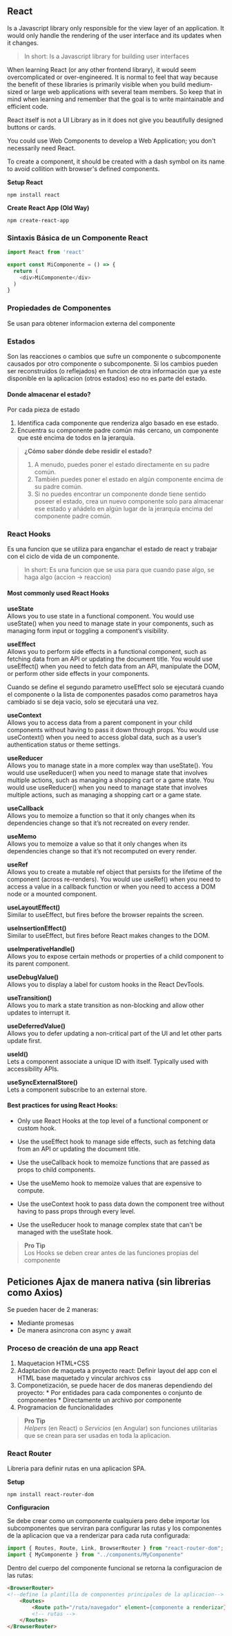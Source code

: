 ## React
Is a Javascript library only responsible for the view layer of an application. It would only handle the rendering of the user interface and its updates when it changes.

>In short: Is a Javascript library for building user interfaces

When learning React (or any other frontend library), it would seem overcomplicated or over-engineered. It is normal to feel that way because the benefit of these libraries is primarily visible when you build medium-sized or large web applications with several team members. So keep that in mind when learning and remember that the goal is to write maintainable and efficient code.

React itself is not a UI Library as in it does not give you beautifully designed buttons or cards.

You could use Web Components to develop a Web Application; you don't necessarily need React.

To create a component, it should be created with a dash symbol on its name to avoid collition with browser's defined components.

**Setup React**
```
npm install react
```

**Create React App (Old Way)**
```
npm create-react-app
```
### Sintaxis Básica de un Componente React
```Javascript
import React from 'react'

export const MiComponente = () => {
  return (
    <div>MiComponente</div>
  )
}

```

### Propiedades de Componentes
Se usan para obtener informacion externa del componente

### Estados 
Son las reacciones o cambios que sufre un componente o subcomponente causados por otro componente o subcomponente. Si los cambios pueden ser reconstruidos (o reflejados) en funcion de otra información que ya este disponible en la aplicacion (otros estados) eso no es parte del estado.

#### Donde almacenar el estado?
Por cada pieza de estado
1. Identifica cada componente que renderiza algo basado en ese estado.
2. Encuentra su componente padre común más cercano, un componente que esté encima de todos en la jerarquía.


>**¿Cómo saber dónde debe residir el estado?**
>1. A menudo, puedes poner el estado directamente en su padre común.
>2. También puedes poner el estado en algún componente encima de su padre común.
>3. Si no puedes encontrar un componente donde tiene sentido poseer el estado, crea un nuevo componente solo para almacenar ese estado y añádelo en algún lugar de la jerarquía encima del componente padre común.

### React Hooks
Es una funcion que se utiliza para enganchar el estado de react y trabajar con el ciclo de vida de un componente.

> In short: Es una funcion que se usa para que cuando pase algo, se haga algo (accion -> reaccion)

#### Most commonly used React Hooks
**useState**<br>
Allows you to use state in a functional component. You would use useState() when you need to manage state in your components, such as managing form input or toggling a component’s visibility.

**useEffect**<br>
Allows you to perform side effects in a functional component, such as fetching data from an API or updating the document title. You would use useEffect() when you need to fetch data from an API, manipulate the DOM, or perform other side effects in your components.

Cuando se define el segundo parametro useEffect solo se ejecutará cuando el componente o la lista de componentes pasados como parametros haya cambiado si se deja vacio, solo se ejecutará una vez.

**useContext**<br>
Allows you to access data from a parent component in your child components without having to pass it down through props. You would use useContext() when you need to access global data, such as a user’s authentication status or theme settings.

**useReducer**<br>
Allows you to manage state in a more complex way than useState(). You would use useReducer() when you need to manage state that involves multiple actions, such as managing a shopping cart or a game state. You would use useReducer() when you need to manage state that involves multiple actions, such as managing a shopping cart or a game state.

**useCallback**<br>
Allows you to memoize a function so that it only changes when its dependencies change so that it’s not recreated on every render.

**useMemo**<br>
Allows you to memoize a value so that it only changes when its dependencies change so that it’s not recomputed on every render.

**useRef**<br>
Allows you to create a mutable ref object that persists for the lifetime of the component (across re-renders). You would use useRef() when you need to access a value in a callback function or when you need to access a DOM node or a mounted component.

**useLayoutEffect()**<br>
Similar to useEffect, but fires before the browser repaints the screen.

**useInsertionEffect()**<br>
Similar to useEffect, but fires before React makes changes to the DOM.

**useImperativeHandle()**<br>
Allows you to expose certain methods or properties of a child component to its parent component.

**useDebugValue()**<br>
Allows you to display a label for custom hooks in the React DevTools.

**useTransition()**<br>
Allows you to mark a state transition as non-blocking and allow other updates to interrupt it.

**useDeferredValue()**<br>
Allows you to defer updating a non-critical part of the UI and let other parts update first.

**useId()**<br>
Lets a component associate a unique ID with itself. Typically used with accessibility APIs.

**useSyncExternalStore()**<br>
Lets a component subscribe to an external store.

#### Best practices for using React Hooks:
* Only use React Hooks at the top level of a functional component or custom hook.
  
* Use the useEffect hook to manage side effects, such as fetching data from an API or updating the document title.
  
* Use the useCallback hook to memoize functions that are passed as props to child components.
  
* Use the useMemo hook to memoize values that are expensive to compute.
  
* Use the useContext hook to pass data down the component tree without having to pass props through every level.
  
* Use the useReducer hook to manage complex state that can't be managed with the useState hook.

>**Pro Tip**<br>
>Los Hooks se deben crear antes de las funciones propias del componente

## Peticiones Ajax de manera nativa (sin librerias como Axios)
Se pueden hacer de 2 maneras:
* Mediante promesas 
* De manera asincrona con async y await 


### Proceso de creación de una app React
1. Maquetacion HTML+CSS 
2. Adaptacion de maqueta a proyecto react: Definir layout del app con el HTML base maquetado y vincular archivos css
3. Componetización, se puede hacer de dos maneras dependiendo del proyecto:
		* Por entidades para cada componentes o conjunto de componentes
    	* Directamente un archivo por componente
4. Programacion de funcionalidades

>**Pro Tip**<br>
>*Helpers* (en React) o *Servicios* (en Angular) son funciones utilitarias que se crean para ser usadas en toda la aplicacion.

### React Router
Libreria para definir rutas en una aplicacion SPA.

**Setup**
```
npm install react-router-dom
```

**Configuracion**

Se debe crear como un componente cualquiera pero debe importar los subcomponentes que serviran para configurar las rutas y los componentes de la aplicacion que va a renderizar para cada ruta configurada:
```Javascript
import { Routes, Route, Link, BrowserRouter } from "react-router-dom";
import { MyComponente } from "../components/MyComponente"
```

Dentro del cuerpo del componente funcional se retorna la configuracion de las rutas:
```html
<BrowserRouter> 
<!--define la plantilla de componentes principales de la aplicacion-->
	<Routes>
		<Route path="/ruta/navegador" element={componente a renderizar}></Route>
		<!-- rutas -->
	</Routes>
</BrowserRouter>
```

